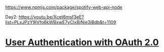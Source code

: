 https://www.npmjs.com/package/spotify-web-api-node

Day2: https://youtu.be/Xcet6msf3eE?list=PLxJPzY9lVfo6kWBxwE7yClxBjNie3iBdb&t=1109

# [User Authentication with OAuth 2.0](https://oauth.net/articles/authentication/)
<!-- npm run devStart -->
